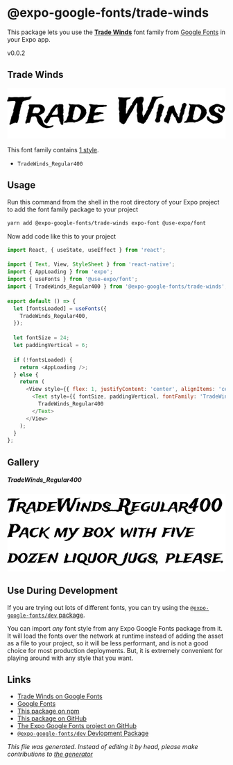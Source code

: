 # @expo-google-fonts/trade-winds

This package lets you use the [**Trade Winds**](https://fonts.google.com/specimen/Trade+Winds) font family from [Google Fonts](https://fonts.google.com/) in your Expo app.

v0.0.2

## Trade Winds

![Trade Winds](./font-family.png)

This font family contains [1 style](#gallery).

- `TradeWinds_Regular400`

## Usage

Run this command from the shell in the root directory of your Expo project to add the font family package to your project
```sh
yarn add @expo-google-fonts/trade-winds expo-font @use-expo/font
```

Now add code like this to your project
```js
import React, { useState, useEffect } from 'react';

import { Text, View, StyleSheet } from 'react-native';
import { AppLoading } from 'expo';
import { useFonts } from '@use-expo/font';
import { TradeWinds_Regular400 } from '@expo-google-fonts/trade-winds';

export default () => {
  let [fontsLoaded] = useFonts({
    TradeWinds_Regular400,
  });

  let fontSize = 24;
  let paddingVertical = 6;

  if (!fontsLoaded) {
    return <AppLoading />;
  } else {
    return (
      <View style={{ flex: 1, justifyContent: 'center', alignItems: 'center' }}>
        <Text style={{ fontSize, paddingVertical, fontFamily: 'TradeWinds_Regular400' }}>
          TradeWinds_Regular400
        </Text>
      </View>
    );
  }
};

```

## Gallery

##### TradeWinds_Regular400
![TradeWinds_Regular400](./3700d4f7d8215f29936d00b52a4b5bf1b2c28b9df395be53d179282b32834cdb.ttf.png)


## Use During Development

If you are trying out lots of different fonts, you can try using the [`@expo-google-fonts/dev` package](https://www.npmjs.com/package/@expo-google-fonts/dev).

You can import *any* font style from any Expo Google Fonts package from it. It will load the fonts
over the network at runtime instead of adding the asset as a file to your project, so it will be 
less performant, and is not a good choice for most production deployments. But, it is extremely convenient
for playing around with any style that you want.

## Links

- [Trade Winds on Google Fonts](https://fonts.google.com/specimen/Trade+Winds)
- [Google Fonts](https://fonts.google.com/)
- [This package on npm](https://www.npmjs.com/package/@expo-google-fonts/trade-winds)
- [This package on GitHub](https://github.com/expo/google-fonts/tree/master/font-packages/trade-winds)
- [The Expo Google Fonts project on GitHub](https://github.com/expo/google-fonts)
- [`@expo-google-fonts/dev` Devlopment Package](https://github.com/expo/google-fonts/tree/master/font-packages/dev)


*This file was generated. Instead of editing it by head, please make contributions to [the generator](https://github.com/expo/google-fonts/tree/master/packages/generator)*
